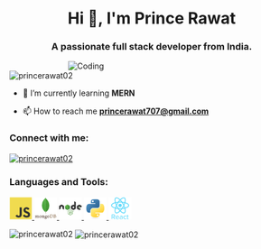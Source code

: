 <h1 align="center">Hi 👋, I'm Prince Rawat</h1>
<h3 align="center">A passionate full stack developer from India.</h3>

<img align="right" alt="Coding" width="400" src="https://i.giphy.com/bGgsc5mWoryfgKBx1u.webp">



<p align="left"> <img src="https://komarev.com/ghpvc/?username=princerawat02&label=Profile%20views&color=0e75b6&style=flat" alt="princerawat02" /> </p>

- 🌱 I’m currently learning **MERN**

- 📫 How to reach me **princerawat707@gmail.com**

<h3 align="left">Connect with me:</h3>
<p align="left">
<a href="linkedin.com/in/prince-rawat" target="blank"><img align="center" src="https://raw.githubusercontent.com/rahuldkjain/github-profile-readme-generator/master/src/images/icons/Social/linked-in-alt.svg" alt="princerawat02" height="30" width="40" /></a>
</p>

<h3 align="left">Languages and Tools:</h3>
<p align="left"> <a href="https://developer.mozilla.org/en-US/docs/Web/JavaScript" target="_blank" rel="noreferrer"> <img src="https://raw.githubusercontent.com/devicons/devicon/master/icons/javascript/javascript-original.svg" alt="javascript" width="40" height="40"/> </a> <a href="https://www.mongodb.com/" target="_blank" rel="noreferrer"> <img src="https://raw.githubusercontent.com/devicons/devicon/master/icons/mongodb/mongodb-original-wordmark.svg" alt="mongodb" width="40" height="40"/> </a> <a href="https://nodejs.org" target="_blank" rel="noreferrer"> <img src="https://raw.githubusercontent.com/devicons/devicon/master/icons/nodejs/nodejs-original-wordmark.svg" alt="nodejs" width="40" height="40"/> </a> <a href="https://www.python.org" target="_blank" rel="noreferrer"> <img src="https://raw.githubusercontent.com/devicons/devicon/master/icons/python/python-original.svg" alt="python" width="40" height="40"/> </a> <a href="https://reactjs.org/" target="_blank" rel="noreferrer"> <img src="https://raw.githubusercontent.com/devicons/devicon/master/icons/react/react-original-wordmark.svg" alt="react" width="40" height="40"/> </a> </p>

<p><img align="left" src="https://github-readme-stats.vercel.app/api/top-langs?username=princerawat02&show_icons=true&locale=en&layout=compact" alt="princerawat02" /></p>

<p>&nbsp;<img align="center" src="https://github-readme-stats.vercel.app/api?username=princerawat02&show_icons=true&locale=en" alt="princerawat02" /></p>


